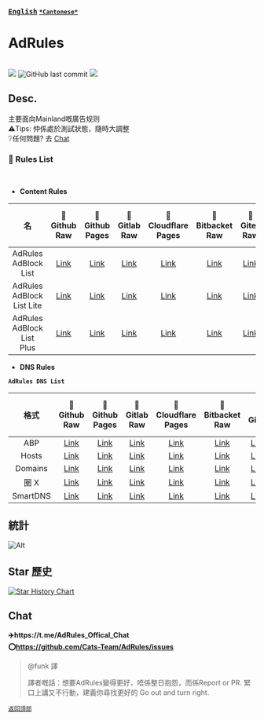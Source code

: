 [<kbd>**English**</kbd>](/README.md "Readme")
[<kbd>**`*Cantonese*`**</kbd>](/README.cn.md "自述文件")


# AdRules
<br>
<img src="https://img.shields.io/github/stars/Cats-Team/AdRules?style=flat-square&color=yellow">
<img alt="GitHub last commit" src="https://img.shields.io/github/last-commit/cats-team/adrules?style=flat-square&color=red">
<img src="https://img.shields.io/github/license/Cats-Team/AdRules?style=flat-square">
     

## Desc.

主要面向Mainland嘅廣告规则   
⚠️Tips: 仲係處於測試狀態，隨時大調整  
❔任何問題? 去 [Chat](#chat)
<br>  

### 📃 Rules List

<br>

- **Content Rules**

| 名 | 🚀Github Raw | 🚀Github Pages | 🚀Gitlab Raw | 🚀Cloudflare Pages | 🚀Bitbacket Raw | 🚀Gitea Raw | 🚀Gitlab Raw (CN) | 🚀GitLink Raw (CN) |
|:---:|:---:|:---:|:---:|:---:|:---:|:---:|:---:|:---:|
| AdRules AdBlock List | [Link](https://raw.githubusercontent.com/Cats-Team/AdRules/main/adblock.txt) | [Link](https://gp.adrules.top/adblock.txt) | [Link](https://gitlab.com/cats-team/adrules/-/raw/main/adblock.txt) | [Link](https://adrules.top/adblock.txt) | [Link](https://bitbucket.org/hacamer/adrules/raw/main/adblock.txt) | [Link](https://gitea.com/Cats-Team/AdRules/raw/branch/main/adblock.txt) | [Link](https://jihulab.com/cats-team/adrules/-/raw/main/adblock.txt) | [Link](https://code.gitlink.org.cn/hacamer/AdRules/raw/branch/main/adblock.txt) |
| AdRules AdBlock List Lite | [Link](https://raw.githubusercontent.com/Cats-Team/AdRules/main/adblock_lite.txt) | [Link](https://gp.adrules.top/adblock_lite.txt) | [Link](https://gitlab.com/cats-team/adrules/-/raw/main/adblock_lite.txt) | [Link](https://adrules.top/adblock_lite.txt) | [Link](https://bitbucket.org/hacamer/adrules/raw/main/adblock_lite.txt) | [Link](https://gitea.com/Cats-Team/AdRules/raw/branch/main/adblock_lite.txt) | [Link](https://jihulab.com/cats-team/adrules/-/raw/main/adblock_lite.txt) | [Link](https://code.gitlink.org.cn/hacamer/AdRules/raw/branch/main/adblock_lite.txt) |
| AdRules AdBlock List Plus | [Link](https://raw.githubusercontent.com/Cats-Team/AdRules/main/adblock_plus.txt) | [Link](https://gp.adrules.top/adblock_plus.txt) | [Link](https://gitlab.com/cats-team/adrules/-/raw/main/adblock_plus.txt) | [Link](https://adrules.top/adblock_plus.txt) | [Link](https://bitbucket.org/hacamer/adrules/raw/main/adblock_plus.txt) | [Link](https://gitea.com/Cats-Team/AdRules/raw/branch/main/adblock_plus.txt) | [Link](https://jihulab.com/cats-team/adrules/-/raw/main/adblock_plus.txt) | [Link](https://code.gitlink.org.cn/hacamer/AdRules/raw/branch/main/adblock_plus.txt) |

- **DNS Rules**

**`AdRules DNS List`**

| 格式 | 🚀Github Raw | 🚀Github Pages | 🚀Gitlab Raw | 🚀Cloudflare Pages | 🚀Bitbacket Raw | 🚀Gitea | 🚀Gitlab Raw (CN) | 🚀GitLink Raw (CN) |
|:---:|:---:|:---:|:---:|:---:|:---:|:---:|:---:|:---:|
| ABP | [Link](https://raw.githubusercontent.com/Cats-Team/AdRules/main/dns.txt) | [Link](https://gp.adrules.top/dns.txt) | [Link](https://gitlab.com/cats-team/adrules/-/raw/main/dns.txt) | [Link](https://adrules.top/dns.txt) | [Link](https://bitbucket.org/hacamer/adrules/raw/main/dns.txt) | [Link](https://gitea.com/Cats-Team/AdRules/raw/branch/main/dns.txt) | [Link](https://jihulab.com/cats-team/adrules/-/raw/main/dns.txt) | [Link](https://code.gitlink.org.cn/hacamer/AdRules/raw/branch/main/dns.txt) |
| Hosts | [Link](https://raw.githubusercontent.com/Cats-Team/AdRules/main/hosts.txt) | [Link](https://gp.adrules.top/hosts.txt) | [Link](https://gitlab.com/cats-team/adrules/-/raw/main/hosts.txt) | [Link](https://adrules.top/hosts.txt) | [Link](https://bitbucket.org/hacamer/adrules/raw/main/hosts.txt) | [Link](https://gitea.com/Cats-Team/AdRules/raw/branch/main/hosts.txt) | [Link](https://jihulab.com/cats-team/adrules/-/raw/main/hosts.txt) | [Link](https://code.gitlink.org.cn/hacamer/AdRules/raw/branch/main/hosts.txt) |
| Domains | [Link](https://raw.githubusercontent.com/Cats-Team/AdRules/main/ad-domains.txt) | [Link](https://cats-team.github.io/AdRules/ad-domains.txt) | [Link](https://gitlab.com/cats-team/adrules/-/raw/main/ad-domains.txt) | [Link](https://adrules.top/ad-domains.txt) | [Link](https://bitbucket.org/hacamer/adrules/raw/main/ad-domains.txt) | [Link](https://gitea.com/Cats-Team/AdRules/raw/branch/main/ad-domains.txt) | [Link](https://jihulab.com/cats-team/adrules/-/raw/main/ad-domains.txt) | [Link](https://code.gitlink.org.cn/hacamer/AdRules/raw/branch/main/ad-domains.txt) |
| 圈 X | [Link](https://raw.githubusercontent.com/Cats-Team/AdRules/main/qx.conf) | [Link](https://gp.adrules.top/qx.conf) | [Link](https://gitlab.com/cats-team/adrules/-/raw/main/qx.conf) | [Link](https://adrules.top/qx.conf) | [Link](https://bitbucket.org/hacamer/adrules/raw/main/qx.conf) | [Link](https://gitea.com/Cats-Team/AdRules/raw/branch/main/qx.conf) | [Link](https://jihulab.com/cats-team/adrules/-/raw/main/qx.conf) | [Link](https://code.gitlink.org.cn/hacamer/AdRules/raw/branch/main/qx.conf) |
| SmartDNS | [Link](https://raw.githubusercontent.com/Cats-Team/AdRules/main/smart-dns.conf) | [Link](https://gp.adrules.top/smart-dns.conf) | [Link](https://gitlab.com/cats-team/adrules/-/raw/main/smart-dns.conf) | [Link](https://adrules.top/smart-dns.conf) | [Link](https://bitbucket.org/hacamer/adrules/raw/main/smart-dns.conf) | [Link](https://gitea.com/Cats-Team/AdRules/raw/branch/smart-dns.conf) | [Link](https://jihulab.com/cats-team/adrules/-/raw/main/smart-dns.conf) | [Link](https://code.gitlink.org.cn/hacamer/AdRules/raw/branch/main/smart-dns.conf) |

## 統計
![Alt](https://repobeats.axiom.co/api/embed/3e57571bbce4b4def7917fa545f5e37dd64f0665.svg "Repobeats analytics image")


## Star 歷史

[![Star History Chart](https://api.star-history.com/svg?repos=cats-team/adrules&type=Timeline)](https://star-history.com/#cats-team/adrules&Timeline)

## Chat

**✈️https://t.me/AdRules_Offical_Chat**  
**⭕https://github.com/Cats-Team/AdRules/issues**

> @funk 譯
>
> 譯者嘅話：想要AdRules變得更好，唔係整日抱怨，而係Report or PR.
> 緊口上講又不行動，建義你尋找更好的 Go out and turn right.

[<code><kbd>返回頂部</kbd></code>](#)